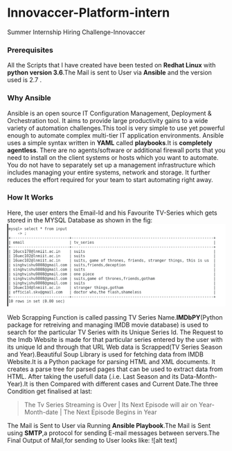# Innovaccer-Platform-intern 
Summer Internship Hiring Challenge-Innovaccer 

### Prerequisites
All the Scripts that I have created have been tested on **Redhat Linux** with **python version 3.6**.The Mail is sent to User via 
**Ansible** and the version used is 2.7 .

### Why Ansible
Ansible is an open source IT Configuration Management, Deployment & Orchestration tool. It aims to provide large productivity gains to a wide variety of automation challenges.This tool is very simple to use yet powerful enough to automate complex multi-tier IT application environments.
Ansible uses a simple syntax written in **YAML** called **playbooks**.It is **completely agentless**. There are no agents/software or additional firewall ports that you need to install on the  client systems or hosts which you want to automate. You do not have to separately set up a management infrastructure which includes managing your entire systems, network and storage. It further reduces the effort required for your team to start automating right away.

### How It Works
Here, the user enters the Email-Id and his Favourite TV-Series which gets stored in the MYSQL Database as shown in the fig:
![alt text](https://github.com/visheshks/Innovaccer-Platform-intern/blob/master/images/sqldata.PNG)

Web Scrapping Function is called passing TV Series Name.**IMDbPY**(Python package for retreiving and managing IMDB movie database)
is used to search for the particular TV Series with its Unique Series Id.
The Request to the Imdb Website is made for that particular series entered by the user with its unique Id and through that URL Web data is Scrapped(TV Series Season and Year).Beautiful Soup Library is used for fetching data from IMDB Website.It is a Python package for parsing HTML and XML documents. It creates a parse tree for parsed pages that can be used to extract data from HTML.
After taking the usefull data (.i.e. Last Season and its Data-Month-Year).It is then Compared with different cases and Current Date.The three Condition get finalised at last:
> The Tv Series Streaming is Over |
> Its Next Episode will air on Year-Month-date |
> The Next Episode Begins in Year

The Mail is Sent to User via Running **Ansible Playbook**.The Mail is Sent using **SMTP**,a protocol for sending E-mail messages between servers.The Final Output of Mail,for sending to User looks like:
![alt text]

